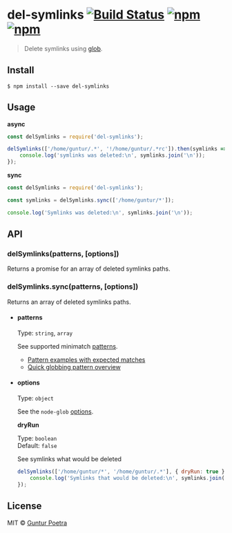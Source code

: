 # del-symlinks [![Build Status](https://travis-ci.org/iguntur/del-symlinks.svg?branch=master)](https://travis-ci.org/iguntur/del-symlinks) [![npm](https://img.shields.io/npm/v/del-symlinks.svg?style=flat-square)](https://npmjs.com/package/del-symlinks) [![npm](https://img.shields.io/npm/l/del-symlinks.svg?style=flat-square)](#)

> Delete symlinks using [glob](https://github.com/isaacs/minimatch#usage).


## Install

```
$ npm install --save del-symlinks
```


## Usage

**async**

``` js
const delSymlinks = require('del-symlinks');

delSymlinks(['/home/guntur/.*', '!/home/guntur/.*rc']).then(symlinks => {
	console.log('symlinks was deleted:\n', symlinks.join('\n'));
});
```


**sync**

```js
const delSymlinks = require('del-symlinks');

const symlinks = delSymlinks.sync(['/home/guntur/*']);

console.log('Symlinks was deleted:\n', symlinks.join('\n'));
```

## API

### delSymlinks(patterns, [options])

Returns a promise for an array of deleted symlinks paths.

### delSymlinks.sync(patterns, [options])

Returns an array of deleted symlinks paths.

- #### patterns
	Type: `string`, `array`

	See supported minimatch [patterns](https://github.com/isaacs/minimatch#usage).

	- [Pattern examples with expected matches](https://github.com/sindresorhus/multimatch/blob/master/test.js)
	- [Quick globbing pattern overview](https://github.com/sindresorhus/multimatch#globbing-patterns)

- #### options
	Type: `object`

	See the `node-glob` [options](https://github.com/isaacs/node-glob#options).

	**dryRun**

	Type: `boolean`<br>
	Default: `false`

	See symlinks what would be deleted
	```js
	delSymlinks(['/home/guntur/*', '/home/guntur/.*'], { dryRun: true }).then(symlinks => {
		console.log('Symlinks that would be deleted:\n', symlinks.join('\n'));
	});
	```


## License

MIT © [Guntur Poetra](http://guntur.starmediateknik.com)
